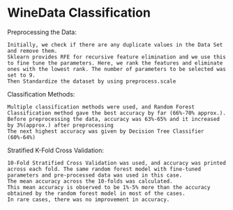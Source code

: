 # WineData Classification

Preprocessing the Data:

	Initially, we check if there are any duplicate values in the Data Set and remove them.
	Sklearn provides RFE for recursive feature elimination and we use this to fine tune the parameters. Here, we rank the features and eliminate ones with the lowest rank. The number of parameters to be selected was set to 9.
	Then Standardize the dataset by using preprocess.scale

Classification Methods:

	Multiple classification methods were used, and Random Forest Classification method gave the best accuracy by far (66%-70% approx.).
	Before preprocessing the data, accuracy was 63%-65% and it increased by 3%(approx.) after preprocessing
	The next highest accuracy was given by Decision Tree Classifier (60%-64%) 

Stratified K-Fold Cross Validation:

	10-Fold Stratified Cross Validation was used, and accuracy was printed across each fold. The same random forest model with fine-tuned       parameters and pre-processed data was used in this case.
	The mean accuracy across the 10-folds was calculated.
	This mean accuracy is observed to be 1%-5% more than the accuracy obtained by the random forest model in most of the cases.
	In rare cases, there was no improvement in accuracy. 
